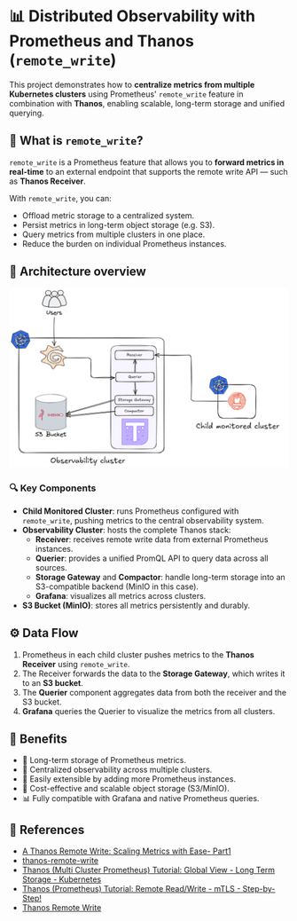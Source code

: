 # 📊 Distributed Observability with Prometheus and Thanos (`remote_write`)

This project demonstrates how to **centralize metrics from multiple Kubernetes clusters** using Prometheus' `remote_write` feature in combination with **Thanos**, enabling scalable, long-term storage and unified querying.

## 🧠 What is `remote_write`?

`remote_write` is a Prometheus feature that allows you to **forward metrics in real-time** to an external endpoint that supports the remote write API — such as **Thanos Receiver**.

With `remote_write`, you can:
- Offload metric storage to a centralized system.
- Persist metrics in long-term object storage (e.g. S3).
- Query metrics from multiple clusters in one place.
- Reduce the burden on individual Prometheus instances.

## 🧱 Architecture overview

![architecture](images/architecture.png)

### 🔍 Key Components

- **Child Monitored Cluster**: runs Prometheus configured with `remote_write`, pushing metrics to the central observability system.
- **Observability Cluster**: hosts the complete Thanos stack:
  - **Receiver**: receives remote write data from external Prometheus instances.
  - **Querier**: provides a unified PromQL API to query data across all sources.
  - **Storage Gateway** and **Compactor**: handle long-term storage into an S3-compatible backend (MinIO in this case).
  - **Grafana**: visualizes all metrics across clusters.
- **S3 Bucket (MinIO)**: stores all metrics persistently and durably.

## ⚙️ Data Flow

1. Prometheus in each child cluster pushes metrics to the **Thanos Receiver** using `remote_write`.
2. The Receiver forwards the data to the **Storage Gateway**, which writes it to an **S3 bucket**.
3. The **Querier** component aggregates data from both the receiver and the S3 bucket.
4. **Grafana** queries the Querier to visualize the metrics from all clusters.

## 🚀 Benefits

- 🔁 Long-term storage of Prometheus metrics.
- 📡 Centralized observability across multiple clusters.
- 🧩 Easily extensible by adding more Prometheus instances.
- 💾 Cost-effective and scalable object storage (S3/MinIO).
- 📊 Fully compatible with Grafana and native Prometheus queries.

## 🔗 References
- [A Thanos Remote Write: Scaling Metrics with Ease- Part1](https://medium.com/@mohitverma160288/thanos-remote-write-scaling-metrics-with-ease-part1-eb861b9aefa9)
- [thanos-remote-write](https://github.com/mvtech88/thanos-remote-write)
- [Thanos (Multi Cluster Prometheus) Tutorial: Global View - Long Term Storage - Kubernetes](https://www.youtube.com/watch?v=feHSU0BMcco&t=776s)
- [Thanos (Prometheus) Tutorial: Remote Read/Write - mTLS - Step-by-Step!](https://github.com/antonputra/tutorials/tree/main/lessons/163)
- [Thanos Remote Write](https://thanos.io/v0.10/201812_thanos-remote-receive.md/)